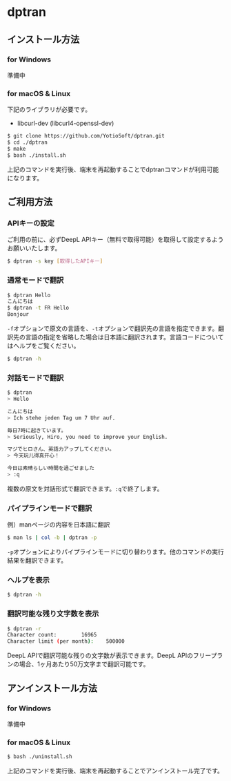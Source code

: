 # dptran

## インストール方法

### for Windows

準備中

### for macOS & Linux

下記のライブラリが必要です。  

- libcurl-dev (libcurl4-openssl-dev)

```bash
$ git clone https://github.com/YotioSoft/dptran.git
$ cd ./dptran
$ make
$ bash ./install.sh
```

上記のコマンドを実行後、端末を再起動することでdptranコマンドが利用可能になります。

## ご利用方法

### APIキーの設定

ご利用の前に、必ずDeepL APIキー（無料で取得可能）を取得して設定するようお願いいたします。

```bash
$ dptran -s key [取得したAPIキー]
```

### 通常モードで翻訳

```bash
$ dptran Hello
こんにちは
$ dptran -t FR Hello
Bonjour
```

``-f``オプションで原文の言語を、``-t``オプションで翻訳先の言語を指定できます。翻訳先の言語の指定を省略した場合は日本語に翻訳されます。言語コードについてはヘルプをご覧ください。  

```bash
$ dptran -h
```

### 対話モードで翻訳

```bash
$ dptran
> Hello

こんにちは
> Ich stehe jeden Tag um 7 Uhr auf.

毎日7時に起きています。
> Seriously, Hiro, you need to improve your English.

マジでヒロさん、英語力アップしてください。
> 今天玩儿得真开心！

今日は素晴らしい時間を過ごせました
> :q
```

複数の原文を対話形式で翻訳できます。``:q``で終了します。

### パイプラインモードで翻訳

例）manページの内容を日本語に翻訳  

```bash
$ man ls | col -b | dptran -p
```

``-p``オプションによりパイプラインモードに切り替わります。他のコマンドの実行結果を翻訳できます。

### ヘルプを表示

```bash
$ dptran -h
```

### 翻訳可能な残り文字数を表示

```bash
$ dptran -r
Character count:		16965
Character limit (per month):	500000
```

DeepL APIで翻訳可能な残りの文字数が表示できます。DeepL APIのフリープランの場合、1ヶ月あたり50万文字まで翻訳可能です。

## アンインストール方法

### for Windows

準備中

### for macOS & Linux

```bash
$ bash ./uninstall.sh
```

上記のコマンドを実行後、端末を再起動することでアンインストール完了です。